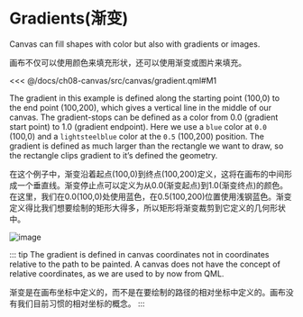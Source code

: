 # Gradients(渐变)

Canvas can fill shapes with color but also with gradients or images.

画布不仅可以使用颜色来填充形状，还可以使用渐变或图片来填充。

<<< @/docs/ch08-canvas/src/canvas/gradient.qml#M1

The gradient in this example is defined along the starting point (100,0) to the end point (100,200), which gives a vertical line in the middle of our canvas. The gradient-stops can be defined as a color from 0.0 (gradient start point) to 1.0 (gradient endpoint). Here we use a `blue` color at `0.0` (100,0) and a `lightsteelblue` color at the `0.5` (100,200) position. The gradient is defined as much larger than the rectangle we want to draw, so the rectangle clips gradient to it’s defined the geometry.

在这个例子中，渐变沿着起点(100,0)到终点(100,200)定义，这将在画布的中间形成一个垂直线。渐变停止点可以定义为从0.0(渐变起点)到1.0(渐变终点)的颜色。在这里，我们在0.0(100,0)处使用蓝色，在0.5(100,200)位置使用浅钢蓝色。渐变定义得比我们想要绘制的矩形大得多，所以矩形将渐变裁剪到它定义的几何形状中。


![image](./assets/gradient.png)

::: tip
The gradient is defined in canvas coordinates not in coordinates relative to the path to be painted. A canvas does not have the concept of relative coordinates, as we are used to by now from QML.

渐变是在画布坐标中定义的，而不是在要绘制的路径的相对坐标中定义的。画布没有我们目前习惯的相对坐标的概念。
:::

